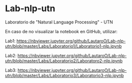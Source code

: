 # Lab-nlp-utn
Laboratorio de "Natural Language Processing" - UTN

En caso de no visualizar la notebook en GitHub, utilizar:

Lab1: https://nbviewer.jupyter.org/github/LautaroO/Lab-nlp-utn/blob/master/Labs/Laboratorio1/Laboratorio1-nlp.ipynb

Lab2: https://nbviewer.jupyter.org/github/LautaroO/Lab-nlp-utn/blob/master/Labs/Laboratorio2/Laboratoro2-nlp.ipynb

Lab3: https://nbviewer.jupyter.org/github/LautaroO/Lab-nlp-utn/blob/master/Labs/Laboratorio3/Laboratorio3-nlp.ipynb

